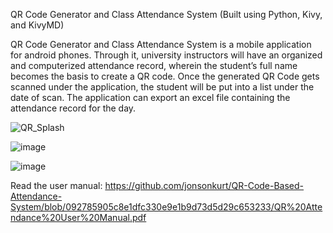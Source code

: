 QR Code Generator and Class Attendance System (Built using Python, Kivy, and KivyMD)

QR Code Generator and Class Attendance System is a mobile application for android phones. Through it, university instructors will have an organized and computerized attendance record, wherein the student’s full name becomes the basis to create a QR code. Once the generated QR Code gets scanned under the application, the student will be put into a list under the date of scan. The application can export an excel file containing the attendance record for the day.

![QR_Splash](https://user-images.githubusercontent.com/55541726/144647001-4391f955-970e-4619-af9f-679d7a369c3f.png)

![image](https://user-images.githubusercontent.com/55541726/144647403-d5826ee9-8bdf-4241-9760-5fc46aa8bf32.png)

![image](https://user-images.githubusercontent.com/55541726/144647448-e87b4e85-2352-4513-98ab-69a13ced53b6.png)

Read the user manual: https://github.com/jonsonkurt/QR-Code-Based-Attendance-System/blob/092785905c8e1dfc330e9e1b9d73d5d29c653233/QR%20Attendance%20User%20Manual.pdf
